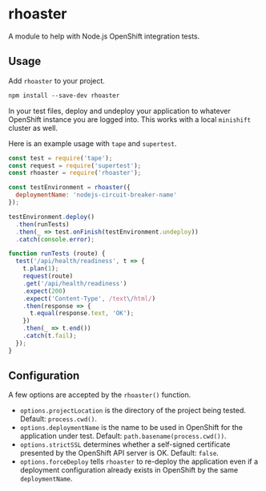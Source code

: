 # rhoaster

A module to help with Node.js OpenShift integration tests.

## Usage

Add `rhoaster` to your project.

```txt
npm install --save-dev rhoaster
```

In your test files, deploy and undeploy your application to whatever
OpenShift instance you are logged into. This works with a local `minishift`
cluster as well.

Here is an example usage with `tape` and `supertest`.

```js
const test = require('tape');
const request = require('supertest');
const rhoaster = require('rhoaster');

const testEnvironment = rhoaster({
  deploymentName: 'nodejs-circuit-breaker-name'
});

testEnvironment.deploy()
  .then(runTests)
  .then(_ => test.onFinish(testEnvironment.undeploy))
  .catch(console.error);

function runTests (route) {
  test('/api/health/readiness', t => {
    t.plan(1);
    request(route)
    .get('/api/health/readiness')
    .expect(200)
    .expect('Content-Type', /text\/html/)
    .then(response => {
      t.equal(response.text, 'OK');
    })
    .then(_ => t.end())
    .catch(t.fail);
  });
}
```

## Configuration

A few options are accepted by the `rhoaster()` function.

  * `options.projectLocation` is the directory of the project being
    tested. Default: `process.cwd()`.
  * `options.deploymentName` is the name to be used in OpenShift for
    the application under test. Default: `path.basename(process.cwd())`.
  * `options.strictSSL` determines whether a self-signed certificate
    presented by the OpenShift API server is OK. Default: `false`.
  * `options.forceDeploy` tells `rhoaster` to re-deploy the application
    even if a deployment configuration already exists in OpenShift by
    the same `deploymentName`.
